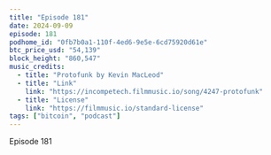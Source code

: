 ```yaml
---
title: "Episode 181"
date: 2024-09-09
episode: 181
podhome_id: "0fb7b0a1-110f-4ed6-9e5e-6cd75920d61e"
btc_price_usd: "54,139"
block_height: "860,547"
music_credits:
  - title: "Protofunk by Kevin MacLeod"
  - title: "Link"
    link: "https://incompetech.filmmusic.io/song/4247-protofunk"
  - title: "License"
    link: "https://filmmusic.io/standard-license"
tags: ["bitcoin", "podcast"]
---
```


Episode 181